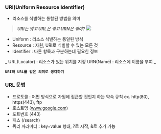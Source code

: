 ### URI(Uniform Resource Identifier)
- 리소스를 식별하는 통합된 방법을 의미
> **_URI는 뭐고 URL은 뭐고 URN은 뭐야?_**
> ![](https://velog.velcdn.com/images/f1v3/post/b75b5431-6f33-4d28-8ca8-2bb4e04b400f/image.png)


- Uniform : 리소스 식별하는 통일된 방식
- Resource : 자원, URI로 식별할 수 있는 모든 것
- Identifier : 다른 항목과 구분하는데 필요한 정보

_
URL(Locator) : 리소스가 있는 위치를 지정
URN(Name) : 리소스에 이름을 부여
_

**`URI와 URL를 같은 의미로 생각하기`**


### URL 문법

- 프로토콜 : 어떤 방식으로 자원에 접근할 것인지 하는 약속 규칙
	ex. http(80), https(443), ftp
- 호스트명 (www.google.com)
- 포트번호 (443)
- 패스 (/search)
- 쿼리 파라미터 : key=value 형태, ?로 시작, &로 추가 가능
